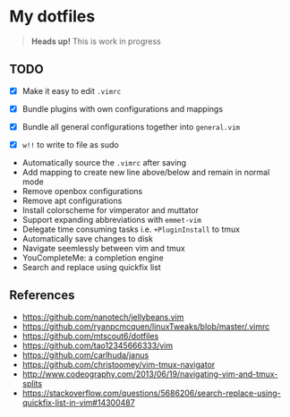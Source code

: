 # My dotfiles

> **Heads up!** This is work in progress

## TODO

-[x] Make it easy to edit `.vimrc`

-[x] Bundle plugins with own configurations and mappings

-[x] Bundle all general configurations together into `general.vim`

-[x] `w!!` to write to file as sudo

- Automatically source the `.vimrc` after saving
- Add mapping to create new line above/below and remain in normal mode
- Remove openbox configurations
- Remove apt configurations
- Install colorscheme for vimperator and muttator
- Support expanding abbreviations with `emmet-vim`
- Delegate time consuming tasks i.e. `+PluginInstall` to tmux
- Automatically save changes to disk
- Navigate seemlessly between vim and tmux
- YouCompleteMe: a completion engine
- Search and replace using quickfix list

## References

- https://github.com/nanotech/jellybeans.vim
- https://github.com/ryanpcmcquen/linuxTweaks/blob/master/.vimrc
- https://github.com/mtscout6/dotfiles
- https://github.com/tao12345666333/vim
- https://github.com/carlhuda/janus
- https://github.com/christoomey/vim-tmux-navigator
- http://www.codeography.com/2013/06/19/navigating-vim-and-tmux-splits
- https://stackoverflow.com/questions/5686206/search-replace-using-quickfix-list-in-vim#14300487
